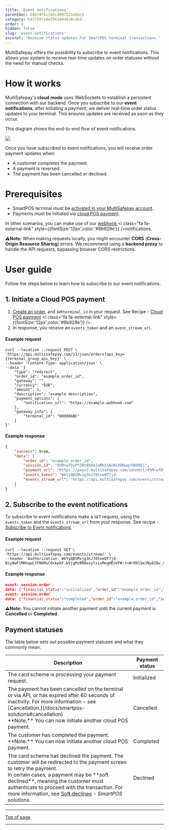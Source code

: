 ```yaml
---
title: 'Event notifications'
parentDoc: 64674fbc74bc4007521ebbcb
category: 6477597e0e2961004638cd5d
order: 4
hidden: false
slug: 'event-notifications'
excerpt: 'Receive status updates for SmartPOS terminal transactions.'
---
```

MultiSafepay offers the possibility to subscribe to event notifications. This allows your system to receive real-time updates on order statuses without the need for manual checks.

# How it works

MultiSafepay's **cloud mode** uses WebSockets to establish a persistent connection with our backend. Once you subscribe to our **event notifications**, after initiating a payment, we deliver real-time order status updates to your terminal. This ensures updates are received as soon as they occur.

This diagram shows the end-to-end flow of event notifications.

<Image align="center" src="https://files.readme.io/d9319259aa70fc594e26a315cb6bfc46130fa4d47c96bd0b2759a23faf4b5734-Untitled_diagram___Mermaid_Chart-2025-07-08-092557.svg" />

Once you have subscribed to event notifications, you will receive order payment updates when:

* A customer completes the payment.
* A payment is reversed.
* The payment has been cancelled or declined.

# Prerequisites

* SmartPOS terminal must be [activated in your MultiSafepay account](/docs/getting-started-guide/).
* Payments must be initiated via [cloud <Glossary>POS</Glossary> payment](/docs/smartpos-solutions#cloud-pos-payment).

In other scenarios, you can make use of our <a href="https://docs.multisafepay.com/docs/webhook" target="_blank">webhook </a> <i class="fa fa-external-link" style={{fontSize:'12px',color:'#8b929e'}} />notifications.

**⚠️Note:** When making requests locally, you might encounter **CORS** (**Cross-Origin Resource Sharing**) errors. We recommend using a **backend proxy** to handle the API requests, bypassing browser CORS restrictions.

# User guide

Follow the steps below to learn how to subscribe to our event notifications.

## 1. Initiate a Cloud POS payment

1. [Create an order](/reference/createorder/), and set`terminal_id` in your request. See Recipe - <a href="https://docs.multisafepay.com/recipes/cloud-pos-payment" target="_blank">Cloud POS payment</a> <i class="fa fa-external-link" style={{fontSize:'12px',color:'#8b929e'}} />.
2. In response, you receive an `events_token` and an `event_stream_url`.

#### Example request

```curl
curl --location --request POST \
'https://api.multisafepay.com/v1/json/orders?api_key={terminal_group_api_key}' \
--header 'Content-Type: application/json' \
--data '{
    "type": "redirect",
    "order_id": "example_order_id",
    "gateway": "",
    "currency": "EUR",
    "amount": 1,
    "description": "example description",
    "payment_options": {
        "notification_url": "https://example.webhook.com"
    },
    "gateway_info": {
        "terminal_id": "00000ABC"
    }
}'
```

#### Example response

```json
{
    "success": true,
    "data": {
        "order_id": "example_order_id",
        "session_id": "d5MrwfDyPY36t8XAb2aMh5s6nH1XHOwqrOA00Ei",
        "payment_url": "https://payv2.multisafepay.com/connect/d5MrwfDyPY36t8XAb2aMh5s6nH1XHOwqrOA00Ei/?					lang=nl_NL",
        "events_token": "WkYyQBSMvjg3nJ7dtneQT7jd-								BsyAwFlMHoqwL7FNbMuC0xkpkF.bVjgMzRRDezylsixMegHEnVFW:tnWrRblQeJNy8ZAv_x4QfOoRruySEQa2U3aZPmBcLWKVFYLDAHVKzP1YpaBykMA0u9xCD7ZRHBiznkb.FmpOsHtsOPU7o_A4.eFK2LvMhg9Pad6BbLC2x4SdczFT1RKLHcQwkVPfBPMEGcOfedQNr",
        "events_stream_url": "https://api.multisafepay.com/events/stream/"
    }
}
```

## 2. Subscribe to the event notifications

To subscribe to event notifications make a `GET` request, using the `events_token` and the `events_stream_url` from your response. See recipe - [Subscribe to Event notifications](/recipes/subscribe-to-event-notifications)

#### Example request

```curl
curl --location --request GET \
'https://api.multisafepay.com/events/stream/' \
--header 'Authorization: WkYyQBSMvjg3nJ7dtneQT7jd-								BsyAwFlMHoqwL7FNbMuC0xkpkF.bVjgMzRRDezylsixMegHEnVFW:tnWrRblQeJNy8ZAv_x4QfOoRruySEQa2U3aZPmBcLWKVFYLDAHVKzP1YpaBykMA0u9xCD7ZRHBiznkb.FmpOsHtsOPU7o_A4.eFK2LvMhg9Pad6BbLC2x4SdczFT1RKLHcQwkVPfBPMEGcOfedQNr'
```

#### Example response

```json
event: session.order
data: {"financial_status":"initialized","order_id":"example_order_id","session_id":"d5MrwfDyPY36t8XAb2aMh5s6nH1XHOwqrOA00Ei","status":"initialized","transaction_id":"89000000"}
event: session.order
data: {"financial_status":"completed","order_id":"example_order_id","session_id":"d5MrwfDyPY36t8XAb2aMh5s6nH1XHOwqrOA00Ei","status":"completed","transaction_id":"890000000"}
```

**⚠️Note:** You cannot initiate another payment until the current payment is **Cancelled** or **Completed**.

## Payment statuses

The table below sets out possible payment statuses and what they commonly mean.

<Table align={["left","left"]}>
  <thead>
    <tr>
      <th>
        Description
      </th>
      <th>
        Payment status
      </th>
    </tr>
  </thead>
  <tbody>
    <tr>
      <td>
        The <Glossary>card scheme</Glossary> is processing your payment request.
      </td>
      <td>
        Initialized
      </td>
    </tr>
    <tr>
      <td>
        The payment has been cancelled on the terminal or via API, or has expired after 60 seconds of inactivity. For more information - see [Cancellation.](/docs/smartpos-solutions#cancellation)  <br />**Note:**  You can now initiate another cloud POS payment.
      </td>
      <td>
        Cancelled
      </td>
    </tr>
    <tr>
      <td>
        The customer has completed the payment.  <br />**Note:**  You can now initiate another cloud POS payment.
      </td>
      <td>
        Completed
      </td>
    </tr>
    <tr>
      <td>
        The <Glossary>card scheme</Glossary> has declined the payment. The customer will be redirected to the payment screen to retry the payment.<br />
        In certain cases, a payment may be **soft declined**, meaning the customer must authenticate to proceed with the transaction. For more information, see <a href="https://docs.multisafepay.com/docs/smartpos-solutions#soft-declines" target="_blank">Soft declines</a> <i class="fa fa-external-link" style={{fontSize:'12px',color:'#8b929e'}} /> - SmartPOS solutions.
      </td>
      <td>
        Declined
      </td>
    </tr>
  </tbody>
</Table>

***

[Top of page](#)

***